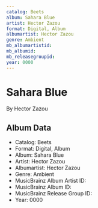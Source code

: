 ```yaml
---
catalog: Beets
album: Sahara Blue
artist: Hector Zazou
format: Digital, Album
albumartist: Hector Zazou
genre: Ambient
mb_albumartistid: 
mb_albumid: 
mb_releasegroupid: 
year: 0000
---
```


# Sahara Blue

By Hector Zazou

## Album Data

- Catalog: Beets
- Format: Digital, Album
- Album: Sahara Blue
- Artist: Hector Zazou
- Albumartist: Hector Zazou
- Genre: Ambient
- MusicBrainz Album Artist ID: 
- MusicBrainz Album ID: 
- MusicBrainz Release Group ID: 
- Year: 0000

